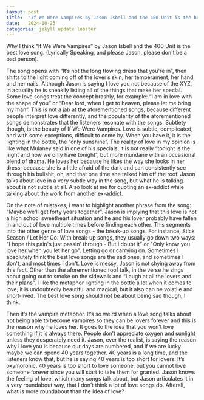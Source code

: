 ```yaml
---
layout: post
title:  "If We Were Vampires by Jason Isbell and the 400 Unit is the best love song"
date:   2024-10-23
categories: jekyll update lobster
---
```


Why I think “If We Were Vampires” by Jason Isbell and the 400 Unit is the best love song. (Lyrically Speaking, and please Jason, please don't be a bad person). 

The song opens with “It’s not the long flowing dress that you're in”, then shifts to the light coming off of the lover’s skin, her temperament, her hand, and her nails. Although Jason is saying I love you not because of the XYZ, in actuality he is sneakily listing all of the things that make her special. Some love songs treat the concept brashly, for example: “I am in love with the shape of you” or “Dear lord, when I get to heaven, please let me bring my man”. This is not a jab at the aforementioned songs, because different people interpret love differently, and the popularity of the aforementioned songs demonstrates that the listeners resonate with the songs. Subtlety though, is the beauty of If We Were Vampires. Love is subtle, complicated, and with some exceptions, difficult to come by. When you have it, it is the lighting in the bottle, the “only sunshine”. The reality of love in my opinion is like what Mulaney said in one of his specials, it is not really “tonight is the night and how we only have tonight”, but more mundane with an occasional blend of drama. He loves her because he likes the way she looks in her dress; because she is a little afraid of the dark and can consistently see through his bullshit, oh, and that one time she talked him off the roof. Jason talks about love in a very subtle way in the song, but what he is talking about is not subtle at all. Also look at me for quoting an ex-addict while talking about the work from another ex-addict. 

On the note of mistakes, I want to highlight another phrase from the song: “Maybe we'll get forty years together”. Jason is implying that this love is not a high school sweetheart situation and he and his lover probably have fallen in and out of love multiple times before finding each other. This segments into the other genre of love songs - the break-up songs. For instance, Stick Season / Let Her Go. With break-up songs, they usually go down two ways: "I hope this pain's just passin' through - But I doubt it" or "Only know you love her when you let her go". Letting go or carrying on. Sometimes I absolutely think the best love songs are the sad ones, and sometimes I don't, and most times I don't. Love is messy, Jason is not shying away from this fact. Other than the aforementioned roof talk, in the verse he sings about going out to smoke on the sidewalk and “Laugh at all the lovers and their plans”. I like the metaphor lighting in the bottle a lot when it comes to love, it is undoubtedly beautiful and magical, but it also can be volatile and short-lived. The best love song should not be about being sad though, I think. 

Then it’s the vampire metaphor. It’s so weird when a love song talks about not being able to become vampires so they can be lovers forever and this is the reason why he loves her. It goes to the idea that you won’t love something if it is always there. People don’t appreciate oxygen and sunlight unless they desperately need it. Jason, ever the realist, is saying the reason why I love you is because our days are numbered, and if we are lucky maybe we can spend 40 years together. 40 years is a long time, and the listeners know that, but he is saying 40 years is too short for lovers. It’s oxymoronic. 40 years is too short to love someone, but you cannot love someone forever since you will start to take them for granted. Jason knows the feeling of love, which many songs talk about, but Jason articulates it in a very roundabout way, that I don’t think a lot of love songs do. Afterall, what is more roundabout than the idea of love?
